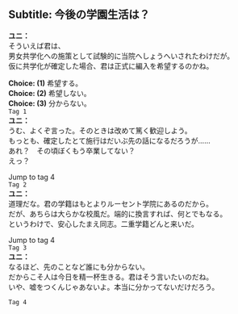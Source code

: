 # 

  
## Subtitle: 今後の学園生活は？
  
**ユニ：**  
そういえば君は、  
男女共学化への施策として試験的に当院へしょうへいされたわけだが。  
仮に共学化が確定した場合、君は正式に編入を希望するのかね。  
  
**Choice: (1)**  希望する。  
**Choice: (2)**  希望しない。  
**Choice: (3)**  分からない。  
`Tag 1`  
**ユニ：**  
うむ、よくぞ言った。そのときは改めて篤く歓迎しよう。  
もっとも、確定したとて施行はだいぶ先の話になるだろうが……  
あれ？　その頃ぼくもう卒業してない？  
えっ？  
  
Jump to tag 4  
`Tag 2`  
**ユニ：**  
道理だな。君の学籍はもとよりルーセント学院にあるのだから。  
だが、あちらは大らかな校風だ。端的に換言すれば、何とでもなる。  
というわけで、安心したまえ同志。二重学籍どんと来いだ。  
  
Jump to tag 4  
`Tag 3`  
**ユニ：**  
なるほど、先のことなど誰にも分からない。  
だからこそ人は今日を精一杯生きる。君はそう言いたいのだね。  
いや、嘘をつくんじゃあないよ。本当に分かってないだけだろう。  
  
`Tag 4`  
